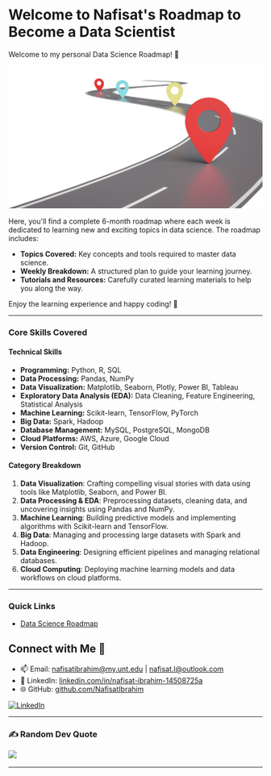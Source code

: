 # Welcome to Nafisat's Roadmap to Become a Data Scientist

Welcome to my personal Data Science Roadmap! 🚀

![Roadmap](roadmap.jpg)

Here, you'll find a complete 6-month roadmap where each week is dedicated to learning new and exciting topics in data science. The roadmap includes:

- **Topics Covered:** Key concepts and tools required to master data science.
- **Weekly Breakdown:** A structured plan to guide your learning journey.
- **Tutorials and Resources:** Carefully curated learning materials to help you along the way.

Enjoy the learning experience and happy coding! 🎉

---

### Core Skills Covered  

#### **Technical Skills**
- **Programming:** Python, R, SQL  
- **Data Processing:** Pandas, NumPy  
- **Data Visualization:** Matplotlib, Seaborn, Plotly, Power BI, Tableau  
- **Exploratory Data Analysis (EDA):** Data Cleaning, Feature Engineering, Statistical Analysis  
- **Machine Learning:** Scikit-learn, TensorFlow, PyTorch  
- **Big Data:** Spark, Hadoop  
- **Database Management:** MySQL, PostgreSQL, MongoDB  
- **Cloud Platforms:** AWS, Azure, Google Cloud  
- **Version Control:** Git, GitHub  

#### **Category Breakdown**  
1. **Data Visualization**: Crafting compelling visual stories with data using tools like Matplotlib, Seaborn, and Power BI.  
2. **Data Processing & EDA**: Preprocessing datasets, cleaning data, and uncovering insights using Pandas and NumPy.  
3. **Machine Learning**: Building predictive models and implementing algorithms with Scikit-learn and TensorFlow.  
4. **Big Data**: Managing and processing large datasets with Spark and Hadoop.  
5. **Data Engineering**: Designing efficient pipelines and managing relational databases.  
6. **Cloud Computing**: Deploying machine learning models and data workflows on cloud platforms.  

---

### Quick Links

- [Data Science Roadmap](data_scientist_roadmap.md)  

## Connect with Me 🔗
- 📫 Email: [nafisatibrahim@my.unt.edu](mailto:nafisatibrahim@my.unt.edu) | [nafisat.l@outlook.com](mailto:nafisat.l@outlook.com)  
- 💼 LinkedIn: [linkedin.com/in/nafisat-ibrahim-14508725a](https://www.linkedin.com/in/nafisat-ibrahim-14508725a)  
- 🌐 GitHub: [github.com/NafisatIbrahim](https://github.com/NafisatIbrahim)

[![LinkedIn](https://img.shields.io/badge/LinkedIn-blue?style=flat-square&logo=linkedin&logoColor=white)](https://www.linkedin.com/in/nafisat-ibrahim-14508725a) 

---

### ✍️ Random Dev Quote
![](https://quotes-github-readme.vercel.app/api?type=horizontal&theme=radical)

---
